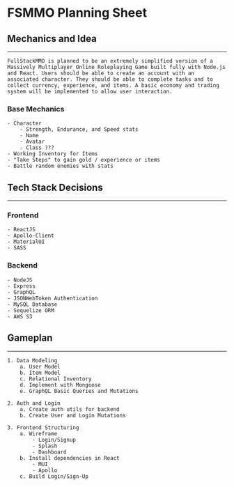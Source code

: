 # FSMMO Planning Sheet


## Mechanics and Idea
----
    FullStackMMO is planned to be an extremely simplified version of a Massively Multiplayer Online Roleplaying Game built fully with Node.js and React. Users should be able to create an account with an associated character. They should be able to complete tasks and to collect currency, experience, and items. A basic economy and trading system will be implemented to allow user interaction.

### Base Mechanics

    - Character
        - Strength, Endurance, and Speed stats
        - Name
        - Avatar
        - Class ???
    - Working Inventory for Items
    - "Take Steps" to gain gold / experience or items
    - Battle random enemies with stats

## Tech Stack Decisions
----

### Frontend

    - ReactJS
    - Apollo-Client
    - MaterialUI
    - SASS

### Backend

    - NodeJS
    - Express
    - GraphQL
    - JSONWebToken Authentication
    - MySQL Database
    - Sequelize ORM
    - AWS S3

## Gameplan
----
    1. Data Modeling
        a. User Model
        b. Item Model
        c. Relational Inventory
        d. Implement with Mongoose
        e. GraphQL Basic Queries and Mutations

    2. Auth and Login
        a. Create auth utils for backend
        b. Create User and Login Mutations
        
    3. Frontend Structuring
        a. Wireframe
            - Login/Signup
            - Splash
            - Dashboard
        b. Install dependencies in React
            - MUI
            - Apollo
        c. Build Login/Sign-Up